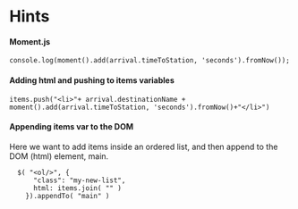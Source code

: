 # Hints


#### Moment.js
`console.log(moment().add(arrival.timeToStation, 'seconds').fromNow());`


#### Adding html and pushing to items variables
`items.push("<li>"+ arrival.destinationName + moment().add(arrival.timeToStation, 'seconds').fromNow()+"</li>")`

#### Appending items var to the DOM
Here we want to add items inside an ordered list, and then append to the DOM (html) element, main.
```
  $( "<ol/>", {
      "class": "my-new-list",
      html: items.join( "" )
    }).appendTo( "main" )
```

